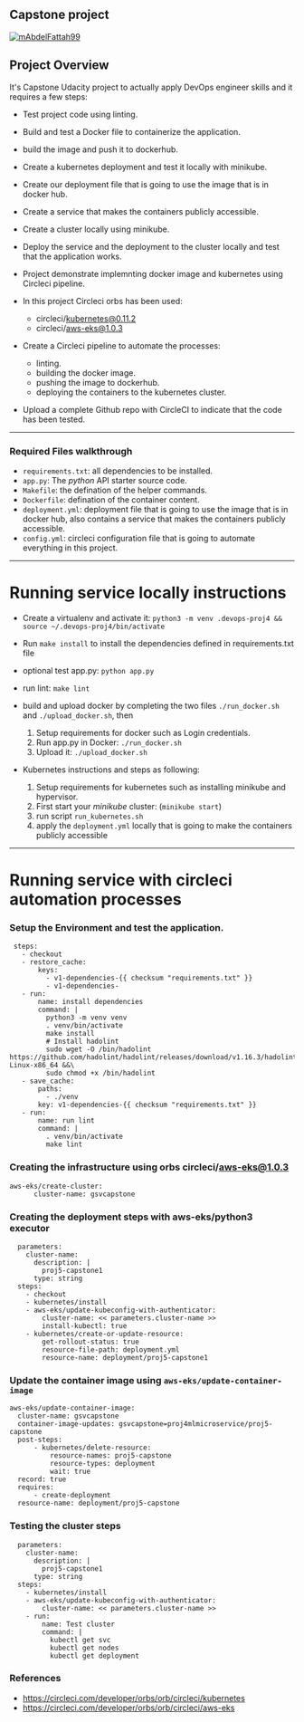 ## Capstone project

[![mAbdelFattah99](https://circleci.com/gh/mAbdelFattah99/proj5-capstone.svg?style=svg)](https://app.circleci.com/pipelines/github/mAbdelFattah99/proj5-capstone)

## Project Overview

It's Capstone Udacity project to actually apply DevOps engineer skills and it requires a few steps:
-   Test project code using linting.
-   Build and test a Docker file to containerize the application.
-   build the image and push it to dockerhub.
-   Create a kubernetes deployment and test it locally with minikube.
-   Create our deployment file that is going to use the image that is in docker hub.
-   Create a service that makes the containers publicly accessible.
-   Create a cluster locally using minikube.
-   Deploy the service and the deployment to the cluster locally and test that the application works.
-   Project demonstrate implemnting docker image and kubernetes using Circleci pipeline.
-   In this project Circleci orbs has been used:
      - circleci/kubernetes@0.11.2
      - circleci/aws-eks@1.0.3
-  Create a Circleci pipeline to automate the processes:
      - linting.
      - building the docker image.
      - pushing the image to dockerhub.
      - deploying the containers to the kubernetes cluster.

-  Upload a complete Github repo with CircleCI to indicate that the code has been tested.  
---


### Required Files walkthrough

+ `requirements.txt`: all dependencies to be installed.
+ `app.py`: The *python* API starter source code.
+ `Makefile`: the defination of the helper commands.
+ `Dockerfile`: defination of the container content.
+ `deployment.yml`: deployment file that is going to use the image that is in docker hub, also contains a service that makes the containers publicly accessible.
+ `config.yml`: circleci configuration file that is going to automate everything in this project.


---

# Running service locally instructions

* Create a virtualenv and activate it: `python3 -m venv .devops-proj4 && source ~/.devops-proj4/bin/activate`
* Run `make install` to install the dependencies defined in requirements.txt file
* optional test app.py: `python app.py`
* run lint: `make lint`

* build and upload docker by completing the two files `./run_docker.sh` and `./upload_docker.sh`, then

    1. Setup requirements for docker such as Login credentials.
    2. Run app.py in Docker:  `./run_docker.sh`
    3. Upload it: `./upload_docker.sh` 

* Kubernetes instructions and steps as following:

    1. Setup requirements for kubernetes such as installing minikube and hypervisor.
    2. First start your *minikube* cluster: (`minikube start`) 
    3. run script `run_kubernetes.sh` 
    4. apply the `deployment.yml` locally that is going to make the containers publicly accessible


---

# Running service with circleci automation processes

### Setup the Environment and test the application.

   ```
    steps:
      - checkout
      - restore_cache:
          keys:
            - v1-dependencies-{{ checksum "requirements.txt" }}
            - v1-dependencies-
      - run:
          name: install dependencies
          command: |
            python3 -m venv venv
            . venv/bin/activate
            make install
            # Install hadolint
            sudo wget -O /bin/hadolint https://github.com/hadolint/hadolint/releases/download/v1.16.3/hadolint-Linux-x86_64 &&\
            sudo chmod +x /bin/hadolint
      - save_cache:
          paths:
            - ./venv
          key: v1-dependencies-{{ checksum "requirements.txt" }}
      - run:
          name: run lint
          command: |
            . venv/bin/activate
            make lint 
   ```

### Creating the infrastructure using orbs circleci/aws-eks@1.0.3

  ```
  aws-eks/create-cluster:
        cluster-name: gsvcapstone
  ```

### Creating the deployment steps with aws-eks/python3 executor

  ```
    parameters:
      cluster-name:
        description: |
          proj5-capstone1
        type: string
    steps:
      - checkout
      - kubernetes/install
      - aws-eks/update-kubeconfig-with-authenticator:
          cluster-name: << parameters.cluster-name >>
          install-kubectl: true
      - kubernetes/create-or-update-resource:
          get-rollout-status: true
          resource-file-path: deployment.yml
          resource-name: deployment/proj5-capstone1
  ```
  
### Update the container image using `aws-eks/update-container-image`

  ```
  aws-eks/update-container-image:
    cluster-name: gsvcapstone
    container-image-updates: gsvcapstone=proj4mlmicroservice/proj5-capstone
    post-steps:
        - kubernetes/delete-resource:
            resource-names: proj5-capstone
            resource-types: deployment
            wait: true
    record: true
    requires:
        - create-deployment
    resource-name: deployment/proj5-capstone
  ```

### Testing the cluster steps

  ```
    parameters:
      cluster-name:
        description: |
          proj5-capstone1
        type: string
    steps:
      - kubernetes/install
      - aws-eks/update-kubeconfig-with-authenticator:
          cluster-name: << parameters.cluster-name >>
      - run:
          name: Test cluster
          command: |
            kubectl get svc
            kubectl get nodes
            kubectl get deployment
  ```
  
 ### References
 - https://circleci.com/developer/orbs/orb/circleci/kubernetes
 - https://circleci.com/developer/orbs/orb/circleci/aws-eks

